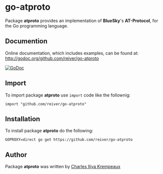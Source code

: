 # go-atproto

Package **atproto** provides an implementation of **BlueSky**'s **AT-Protocol**, for the Go programming language.

## Documention

Online documentation, which includes examples, can be found at: http://godoc.org/github.com/reiver/go-atproto

[![GoDoc](https://godoc.org/github.com/reiver/go-atproto?status.svg)](https://godoc.org/github.com/reiver/go-atproto)

## Import

To import package **atproto** use `import` code like the follownig:
```
import "github.com/reiver/go-atproto"
```

## Installation

To install package **atproto** do the following:
```
GOPROXY=direct go get https://github.com/reiver/go-atproto
```

## Author

Package **atproto** was written by [Charles Iliya Krempeaux](http://reiver.link)
